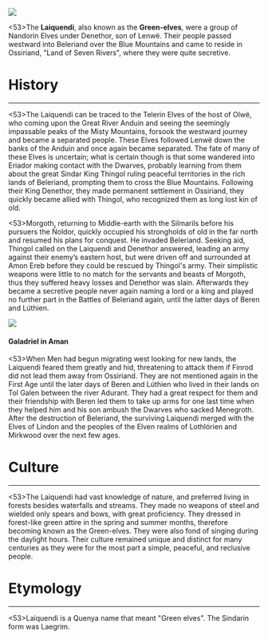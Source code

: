 ![](characters/galadriel/7.jpg)

<53>The **Laiquendi**, also known as the **Green-elves**, were a group of Nandorin Elves under Denethor, son of Lenwë. Their people passed westward into Beleriand over the Blue Mountains and came to reside in Ossiriand, "Land of Seven Rivers", where they were quite secretive.

# History
---

<53>The Laiquendi can be traced to the Telerin Elves of the host of Olwë, who coming upon the Great River Anduin and seeing the seemingly impassable peaks of the Misty Mountains, forsook the westward journey and became a separated people. These Elves followed Lenwë down the banks of the Anduin and once again became separated. The fate of many of these Elves is uncertain; what is certain though is that some wandered into Eriador making contact with the Dwarves, probably learning from them about the great Sindar King Thingol ruling peaceful territories in the rich lands of Beleriand, prompting them to cross the Blue Mountains. Following their King Denethor, they made permanent settlement in Ossiriand, they quickly became allied with Thingol, who recognized them as long lost kin of old.

<53>Morgoth, returning to Middle-earth with the Silmarils before his pursuers the Ñoldor, quickly occupied his strongholds of old in the far north and resumed his plans for conquest. He invaded Beleriand. Seeking aid, Thingol called on the Laiquendi and Denethor answered, leading an army against their enemy’s eastern host, but were driven off and surrounded at Amon Ereb before they could be rescued by Thingol's army. Their simplistic weapons were little to no match for the servants and beasts of Morgoth, thus they suffered heavy losses and Denethor was slain. Afterwards they became a secretive people never again naming a lord or a king and played no further part in the Battles of Beleriand again, until the latter days of Beren and Lúthien.

![](characters/galadriel/2.jpg)

#### Galadriel in Aman

<53>When Men had begun migrating west looking for new lands, the Laiquendi feared them greatly and hid, threatening to attack them if Finrod did not lead them away from Ossiriand. They are not mentioned again in the First Age until the later days of Beren and Lúthien who lived in their lands on Tol Galen between the river Adurant. They had a great respect for them and their friendship with Beren led them to take up arms for one last time when they helped him and his son ambush the Dwarves who sacked Menegroth. After the destruction of Beleriand, the surviving Laiquendi merged with the Elves of Lindon and the peoples of the Elven realms of Lothlórien and Mirkwood over the next few ages.

# Culture

---

<53>The Laiquendi had vast knowledge of nature, and preferred living in forests besides waterfalls and streams. They made no weapons of steel and wielded only spears and bows, with great proficiency. They dressed in forest-like green attire in the spring and summer months, therefore becoming known as the Green-elves. They were also fond of singing during the daylight hours. Their culture remained unique and distinct for many centuries as they were for the most part a simple, peaceful, and reclusive people.

# Etymology

---

<53>Laiquendi is a Quenya name that meant "Green elves". The Sindarin form was Laegrim.

